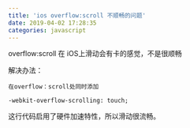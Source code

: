 ```yaml
---
title: 'ios overflow:scroll 不顺畅的问题'
date: 2019-04-02 17:28:35
categories: javascript
---
```


overflow:scroll 在 iOS上滑动会有卡的感觉，不是很顺畅

解决办法：
	
	在overflow：scroll处同时添加

	-webkit-overflow-scrolling: touch;

这行代码启用了硬件加速特性，所以滑动很流畅。